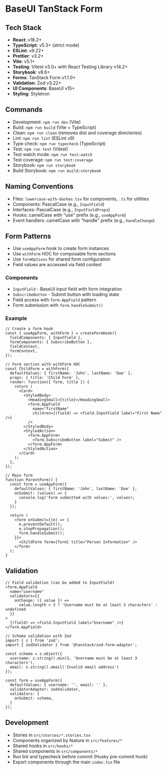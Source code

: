 # BaseUI TanStack Form

## Tech Stack
- **React**: v18.2+
- **TypeScript**: v5.3+ (strict mode)
- **ESLint**: v9.22+
- **Prettier**: v3.2+
- **Vite**: v5.1+
- **Testing**: Vitest v3.0+ with React Testing Library v14.2+
- **Storybook**: v8.6+
- **Forms**: TanStack Form v1.1.0+
- **Validation**: Zod v3.22+
- **UI Components**: BaseUI v15+
- **Styling**: Styletron

## Commands
- Development: `npm run dev` (Vite)
- Build: `npm run build` (Vite + TypeScript)
- Clean: `npm run clean` (removes dist and coverage directories)
- Lint: `npm run lint` (ESLint v9)
- Type check: `npm run typecheck` (TypeScript)
- Test: `npm run test` (Vitest)
- Test watch mode: `npm run test:watch`
- Test coverage: `npm run test:coverage`
- Storybook: `npm run storybook`
- Build Storybook: `npm run build:storybook`

## Naming Conventions
- Files: `lowercase-with-dashes.tsx` for components, `.ts` for utilities
- Components: PascalCase (e.g., `InputField`)
- Interfaces: PascalCase (e.g., `InputFieldProps`)
- Hooks: camelCase with "use" prefix (e.g., `useAppForm`) 
- Event handlers: camelCase with "handle" prefix (e.g., `handleChange`)

## Form Patterns
- Use `useAppForm` hook to create form instances
- Use `withForm` HOC for composable form sections
- Use `formOptions` for shared form configuration
- Field values are accessed via field context

### Components
- `InputField` - BaseUI input field with form integration
- `SubscribeButton` - Submit button with loading state
- Field access with `form.AppField` pattern
- Form submission with `form.handleSubmit()`

### Example
```tsx
// Create a form hook
const { useAppForm, withForm } = createFormHook({
  fieldComponents: { InputField },
  formComponents: { SubscribeButton },
  fieldContext,
  formContext,
});

// Form section with withForm HOC
const ChildForm = withForm({
  defaultValues: { firstName: 'John', lastName: 'Doe' },
  props: { title: 'Child Form' },
  render: function({ form, title }) {
    return (
      <Card>
        <StyledBody>
          <HeadingSmall>{title}</HeadingSmall>
          <form.AppField
            name="firstName"
            children={(field) => <field.InputField label="First Name" />}
          />
        </StyledBody>
        <StyledAction>
          <form.AppForm>
            <form.SubscribeButton label="Submit" />
          </form.AppForm>
        </StyledAction>
      </Card>
    );
  },
});

// Main form
function ParentForm() {
  const form = useAppForm({
    defaultValues: { firstName: 'John', lastName: 'Doe' },
    onSubmit: (values) => {
      console.log('Form submitted with values:', values);
    }
  });

  return (
    <form onSubmit={(e) => {
      e.preventDefault();
      e.stopPropagation();
      form.handleSubmit();
    }}>
      <ChildForm form={form} title="Person Information" />
    </form>
  );
}
```

## Validation
```tsx
// Field validation (can be added to InputField)
<form.AppField
  name="username"
  validators={{
    onChange: ({ value }) => 
      value.length < 3 ? 'Username must be at least 3 characters' : undefined
  }}
>
  {(field) => <field.InputField label="Username" />}
</form.AppField>

// Schema validation with Zod
import { z } from 'zod';
import { zodValidator } from '@tanstack/zod-form-adapter';

const schema = z.object({
  username: z.string().min(3, 'Username must be at least 3 characters'),
  email: z.string().email('Invalid email address')
});

const form = useAppForm({
  defaultValues: { username: '', email: '' },
  validatorAdapter: zodValidator,
  validators: {
    onSubmit: schema,
  }
});
```

## Development
- Stories in `src/stories/*.stories.tsx`
- Components organized by feature in `src/features/*`
- Shared hooks in `src/hooks/*`
- Shared components in `src/components/*`
- Run lint and typecheck before commit (Husky pre-commit hook)
- Export components through the main `index.tsx` file